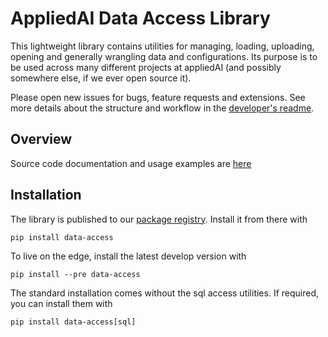 # AppliedAI Data Access Library

This lightweight library contains utilities for managing, loading, uploading, opening and generally wrangling data and
configurations. Its purpose is to be used across many different projects at appliedAI (and possibly somewhere else,
if we ever open source it). 

Please open new issues for bugs, feature requests and extensions. See more details about the structure and
workflow in the [developer's readme](README_dev.md).

## Overview

Source code documentation and usage examples are [here](http://resources.pages.aai.lab/data-access/docs/)

## Installation

The library is published to our [package registry](https://nexus.admin.aai.sh/#browse/browse:aai-pypi). Install
it from there with
```shell script
pip install data-access
```

To live on the edge, install the latest develop version with
```shell script
pip install --pre data-access
```

The standard installation comes without the sql access utilities.
If required, you can install them with
```shell script
pip install data-access[sql]
```
